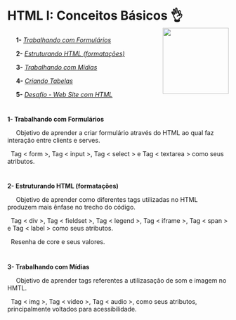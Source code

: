 
# **HTML I: Conceitos Básicos** :ok_hand:	 <img width="150" align="right" src="https://hermes.digitalinnovation.one/tracks/62ed1f1d-8d76-4bbc-905f-e73d20cb82f5.png">

&nbsp;&nbsp;&nbsp;&nbsp; **1-** [_Trabalhando com Formulários_](https://github.com/Brayan-sant/Formul-rio-HTML/blob/master/index.html)

&nbsp;&nbsp;&nbsp;&nbsp; **2-** [_Estruturando HTML (formatações)_](https://github.com/Brayan-sant/Estruturando-HTML/blob/master/Aulas/Estruturando%20seu%20HTML%20%2B%20Formata%C3%A7%C3%B5es.docx)

&nbsp;&nbsp;&nbsp;&nbsp; **3-** [_Trabalhando com Mídias_](https://github.com/Brayan-sant/Estruturando-HTML/blob/master/Aulas/Trabalhando%20com%20midias.docx)

&nbsp;&nbsp;&nbsp;&nbsp; **4-** [_Criando Tabelas_](https://github.com/Brayan-sant/Estruturando-HTML/blob/master/Aulas/Criando%20tabela/index.html)

&nbsp;&nbsp;&nbsp;&nbsp; **5-** [_Desafio - Web Site com HTML_](https://github.com/Brayan-sant/Estruturando-HTML/tree/master/Desafio-Web%20Site%20com%20HTML)

#
**1- Trabalhando com Formulários**

&nbsp;&nbsp;&nbsp;&nbsp; Objetivo de aprender a criar formulário através do HTML ao qual faz interação entre clients e serves.

&nbsp; Tag < form >, Tag < input >, Tag < select > e Tag < textarea > como seus atributos.

#
**2- Estruturando HTML (formatações)**

&nbsp;&nbsp;&nbsp;&nbsp; Objetivo de aprender como diferentes tags utilizadas no HTML produzem mais ênfase no trecho do código.

&nbsp; Tag < div >, Tag < fieldset >, Tag < legend >, Tag < iframe >, Tag < span > e Tag < label > como seus atributos.

&nbsp; Resenha de core e seus valores.

 #
**3- Trabalhando com Mídias**

&nbsp;&nbsp;&nbsp;&nbsp; Objetivo de aprender tags referentes a utilizasação de som e imagem no HMTL.

&nbsp; Tag < img >, Tag < video >, Tag < audio >, como seus atributos, principalmente voltados para acessibilidade.

  
